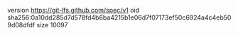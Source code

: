 version https://git-lfs.github.com/spec/v1
oid sha256:0a10dd285d7d578fd4b6ba4215b1e06d7f07173ef50c6924a4c4eb509d08dfdf
size 10097
